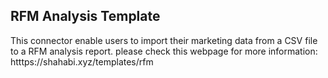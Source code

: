 ## RFM Analysis Template

This connector enable users to import their marketing data from a CSV file to a RFM analysis report.
please check this webpage for more information:
htttps://shahabi.xyz/templates/rfm
